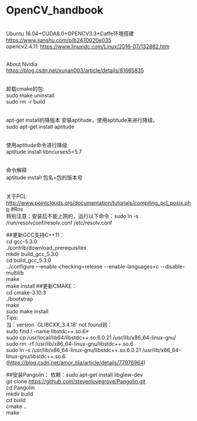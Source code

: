 # OpenCV_handbook
<br>Ubuntu 16.04+CUDA8.0+OPENCV3.3+Caffe环境搭建
<br>https://www.jianshu.com/p/b2470020e035
<br>opencv2.4.11: https://www.linuxidc.com/Linux/2016-07/132882.htm


<br>About Nvidia
<br>https://blog.csdn.net/xunan003/article/details/81665835


<br>卸载cmake的包:
<br>sudo make uninstall
<br>sudo rm -r build




<br>apt-get install的降版本 安装aptitude，使用aptitude来进行降级。　　
<br>sudo apt-get install aptitude


<br>使用aptitude命令进行降级
<br>aptitude install libncurses5=5.7


<br>命令解释
<br>aptitude install 包名=包的版本号  

<br>关于PCL
<br>http://www.pointclouds.org/documentation/tutorials/compiling_pcl_posix.php
#Ros
<br>特别注意：安装后不能上网的，运行以下命令：sudo ln -s /run/resolvconf/resolv.conf /etc/resolv.conf

##更新GCC支持C++11：
<br>cd gcc-5.3.0
<br>./contrib/download_prerequisites
<br> mkdir build_gcc_5.3.0
<br>cd build_gcc_5.3.0
<br>../configure --enable-checking=release --enable-languages=c --disable-multilib
<br>make
<br>make install
##更新CMAKE：
<br>cd cmake-3.10.3 
<br>./bootstrap
<br>make 
<br>sudo make install
<br>Tips:
<br>当：version `GLIBCXX_3.4.18' not found则：
<br> sudo find / -name libstdc++.so.6*
<br>sudo cp /usr/local/lib64/libstdc++.so.6.0.21 /usr/lib/x86_64-linux-gnu/
<br> sudo rm -rf  /usr/lib/x86_64-linux-gnu/libstdc++.so.6
<br>sudo ln -s /usr/lib/x86_64-linux-gnu/libstdc++.so.6.0.21 /usr/lib/x86_64-linux-gnu/libstdc++.so.6
(https://blog.csdn.net/amor_tila/article/details/77976964)

##安装Pangolin：
依赖：sudo apt-get install libglew-dev
<br>git clone https://github.com/stevenlovegrove/Pangolin.git
<br>cd Pangolin
<br>mkdir build
<br>cd build
<br>cmake ..
<br>make
